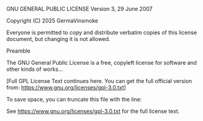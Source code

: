 GNU GENERAL PUBLIC LICENSE
Version 3, 29 June 2007

Copyright (C) 2025 GermaVinsmoke

Everyone is permitted to copy and distribute verbatim copies of this license document, but changing it is not allowed.

Preamble

The GNU General Public License is a free, copyleft license for software and other kinds of works...

[Full GPL License Text continues here. You can get the full official version from: https://www.gnu.org/licenses/gpl-3.0.txt]

To save space, you can truncate this file with the line:

See https://www.gnu.org/licenses/gpl-3.0.txt for the full license text.
